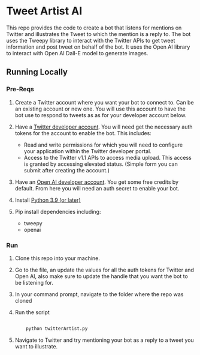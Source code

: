 # Tweet Artist AI

This repo provides the code to create a bot that listens for mentions on Twitter and illustrates the Tweet to which the mention is a reply to. The bot uses the Tweepy library to interact with the Twitter APIs to get tweet information and post tweet on behalf of the bot. It uses the Open AI library to interact with Open AI Dall-E model to generate images.

## Running Locally

### Pre-Reqs

1. Create a Twitter account where you want your bot to connect to. Can be an existing account or new one. You will use this account to have the bot use to respond to tweets as as for your developer account below.
2. Have a [Twitter developer account](https://developer.twitter.com/en). You will need get the necessary auth tokens for the account to enable the bot. This includes:
   - Read and write permissions for which you will need to configure your application within the Twitter developer portal.
   - Access to the Twitter v1.1 APIs to access media upload. This access is granted by accessing elevated status. (Simple form you can submit after creating the account.)

3. Have an [Open AI developer account](https://openai.com/api/). You get some free credits by default. From here you will need an auth secret to enable your bot.
4. Install [Python 3.9 (or later)](https://www.python.org/downloads/)
5. Pip install dependencies including:
   - tweepy
   - openai

### Run

1. Clone this repo into your machine.
2. Go to the file, an update the values for all the auth tokens for Twitter and Open AI, also make sure to update the handle that you want the bot to be listening for.
3. In your command prompt, navigate to the folder where the repo was cloned
4. Run the script

    ``` bash
    
        python twitterArtist.py
    
    ```

5. Navigate to Twitter and try mentioning your bot as a reply to a tweet you want to illustrate.